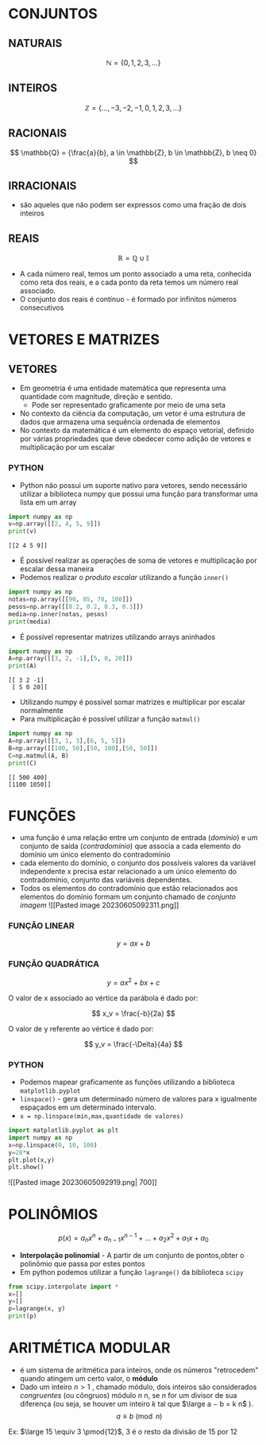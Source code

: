 # CONJUNTOS

## NATURAIS
$$
\mathbb{N} = \{0, 1, 2, 3, \ldots \}
$$

## INTEIROS
$$
\mathbb{Z} = \{\ldots, -3, -2, -1, 0, 1, 2, 3, \ldots \}
$$


## RACIONAIS
$$
\mathbb{Q} = {\frac{a}{b}, a \in \mathbb{Z}, b \in \mathbb{Z}, b \neq 0}
$$

## IRRACIONAIS
- são aqueles que não podem ser expressos como uma fração de dois inteiros

## REAIS

$$
\mathbb{R} = \mathbb{Q} \cup \mathbb{I}
$$


- A cada número real, temos um ponto associado a uma reta, conhecida como reta dos reais, e a cada ponto da reta temos um número real associado.
- O conjunto dos reais é contínuo -  é formado por infinitos números consecutivos


# VETORES E MATRIZES

## VETORES
- Em geometria é uma entidade matemática que representa uma quantidade com magnitude, direção e sentido.
	- Pode ser representado graficamente por meio de uma seta 
- No contexto da ciência da computação, um vetor é uma estrutura de dados que armazena uma sequência ordenada de elementos 
- No contexto da matemática é um elemento do espaço vetorial, definido por várias propriedades que deve obedecer como adição de vetores e multiplicação por um escalar

### PYTHON
- Python não possui um suporte nativo para vetores, sendo necessário utilizar a biblioteca numpy que possui uma função para transformar uma lista em um array

```python
import numpy as np
v=np.array([[2, 4, 5, 9]])
print(v)
```

```output
[[2 4 5 9]]
```

- É possível realizar as operações de soma de vetores e multiplicação por escalar dessa maneira
- Podemos realizar o *produto escalar* utilizando a função `inner()` 

```python
import numpy as np
notas=np.array([[90, 85, 70, 100]])
pesos=np.array([[0.2, 0.2, 0.3, 0.3]])
media=np.inner(notas, pesos)
print(media)
```

- É possível representar matrizes utilizando arrays aninhados 

```python
import numpy as np
A=np.array([[3, 2, -1],[5, 0, 20]])
print(A)
```

```output
[[ 3 2 -1]
 [ 5 0 20]]
```

- Utilizando numpy é possível somar matrizes e multiplicar por escalar normalmente
- Para multiplicação é possível utilizar a função `matmul()`

```python
import numpy as np
A=np.array([[3, 1, 3],[6, 5, 5]])
B=np.array([[100, 50],[50, 100],[50, 50]])
C=np.matmul(A, B)
print(C)
```

```output
[[ 500 400]
[1100 1050]]
```


# FUNÇÕES 

- uma função é uma relação entre um conjunto de entrada (*domínio*) e um conjunto de saída (*contradomínio*) que associa a cada elemento do domínio um único elemento do contradomínio
-  cada elemento do domínio, o conjunto dos possíveis valores da variável independente x precisa estar relacionado a um único elemento do contradomínio, conjunto das variáveis dependentes.
- Todos os elementos do contradomínio que estão relacionados aos elementos do domínio formam um conjunto chamado de *conjunto imagem*
![[Pasted image 20230605092311.png]]


### FUNÇÃO LINEAR

$$ 
y = ax +b
$$

### FUNÇÃO QUADRÁTICA

$$
y = ax^{2} +bx +c
$$

O valor de x associado ao vértice da parábola é dado por:

$$
x_v = \frac{-b}{2a}
$$

O valor de y referente ao vértice é dado por:

$$
y_v = \frac{-\Delta}{4a}
$$



### PYTHON
- Podemos mapear graficamente as funções utilizando a biblioteca `matplotlib.pyplot`
- `linspace()` -  gera um determinado número de valores para x igualmente espaçados em um determinado intervalo.
- `x = np.linspace(min,max,quantidade de valores)`

```python
import matplotlib.pyplot as plt
import numpy as np
x=np.linspace(0, 10, 100)
y=28*x
plt.plot(x,y)
plt.show()
```

![[Pasted image 20230605092919.png| 700]]


# POLINÔMIOS

$$
p(x) = a_nx^n + a_{n-1}x^{n-1} + \ldots + a_2x^2 + a_1x + a_0
$$

- **Interpolação polinomial** - A partir de um conjunto de pontos,obter o polinômio que passa por estes pontos
- Em python podemos utilizar a função `lagrange()` da biblioteca `scipy`

```python
from scipy.interpolate import *
x=[]
y=[]
p=lagrange(x, y)
print(p)
```

# ARITMÉTICA MODULAR 
- é um sistema de aritmética para inteiros, onde os números "retrocedem" quando atingem um certo valor, o **módulo**
- Dado um inteiro $n>1$ , chamado módulo, dois inteiros são considerados *congruentes* (ou côngruos) módulo $n$ n, se $n$  for um divisor de sua diferença (ou seja, se houver um inteiro $k$ tal que $\large a − b = k n$ ).
$$
a \equiv b \pmod{n}
$$

Ex: $\large 15 \equiv 3 \pmod{12}$, 3 é o resto da divisão de 15 por 12
